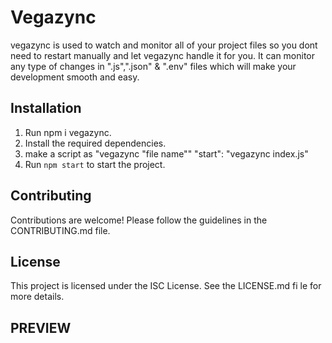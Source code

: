 # Vegazync

vegazync is used to watch and monitor all of your project files so you dont need to restart manually and let vegazync handle it for you. It can monitor any type of changes in  ".js",".json" & ".env" files which will make your development smooth and easy.

## Installation

1. Run npm i vegazync.
2. Install the required dependencies.
3. make a script as "vegazync "file name""
     "start": "vegazync index.js"
3. Run `npm start` to start the project.

## Contributing

Contributions are welcome! Please follow the guidelines in the CONTRIBUTING.md file.

## License

This project is licensed under the ISC License. See the LICENSE.md      fi     le for more details.
               
## PREVIEW                         
                                                                                                                                                                                                                                                                                                                                
